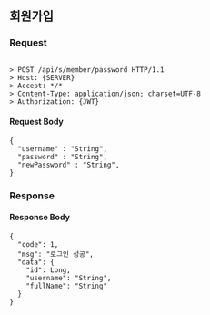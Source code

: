 ## 회원가입

### Request
```

> POST /api/s/member/password HTTP/1.1
> Host: {SERVER}
> Accept: */*
> Content-Type: application/json; charset=UTF-8
> Authorization: {JWT}

```

#### Request Body
```
{
  "username" : "String",
  "password" : "String",
  "newPassword" : "String",
}
```
### Response

#### Response Body
```
{
  "code": 1,
  "msg": "로그인 성공",
  "data": {
    "id": Long,
    "username": "String",
    "fullName": "String"
  }
}
```